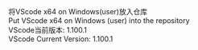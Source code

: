 将VScode x64 on Windows(user)放入仓库 \
Put VScode x64 on Windows (user) into the repository \
VScode当前版本: 1.100.1 \
VScode Current Version: 1.100.1
